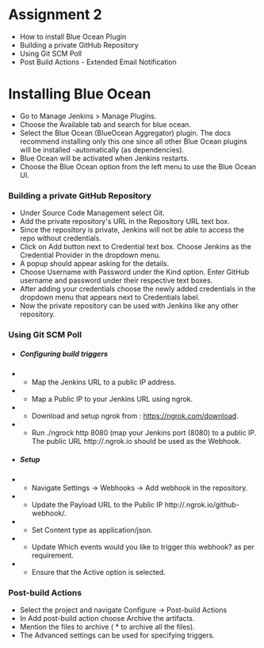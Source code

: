 # Assignment 2
  - How to install Blue Ocean Plugin
  - Building a private GitHub Repository
  - Using Git SCM Poll
  - Post Build Actions - Extended Email Notification

# Installing Blue Ocean
-   Go to Manage Jenkins > Manage Plugins.
-   Choose the Available tab and search for blue ocean.
-   Select the Blue Ocean (BlueOcean Aggregator) plugin. The docs recommend installing only this one since all other Blue Ocean plugins will be installed -automatically (as dependencies).
-   Blue Ocean will be activated when Jenkins restarts.
-   Choose the Blue Ocean option from the left menu to use the Blue Ocean UI.

### Building a private GitHub Repository
-   Under Source Code Management select Git.
-   Add the private repository's URL in the Repository URL text box.
-   Since the repository is private, Jenkins will not be able to access the repo without credentials.
-   Click on Add button next to Credential text box. Choose Jenkins as the Credential Provider in the dropdown menu.
-   A popup should appear asking for the details.
-   Choose Username with Password under the Kind option. Enter GitHub username and password under their respective text boxes.
-   After adding your credentials choose the newly added credentials in the dropdown menu that appears next to Credentials label.
-   Now the private repository can be used with Jenkins like any other repository.

### Using Git SCM Poll

-  ##### Configuring build triggers
- - Map the Jenkins URL to a public IP address.
- - Map a Public IP to your Jenkins URL using ngrok.
- - Download and setup ngrok from : https://ngrok.com/download.
- - Run ./ngrock http 8080 (map your Jenkins port (8080) to a public IP. The public URL http://<foo>.ngrok.io should be used as the Webhook.

- ##### Setup
- - Navigate Settings -> Webhooks -> Add webhook in the repository.
- - Update the Payload URL to the Public IP http://<foo>.ngrok.io/github-webhook/.
- - Set Content type as application/json.
- - Update Which events would you like to trigger this webhook? as per requirement.
- - Ensure that the Active option is selected.

### Post-build Actions

- Select the project and navigate Configure -> Post-build Actions
- In Add post-build action choose Archive the artifacts.
- Mention the files to archive ( * to archive all the files).
- The Advanced settings can be used for specifying triggers.
